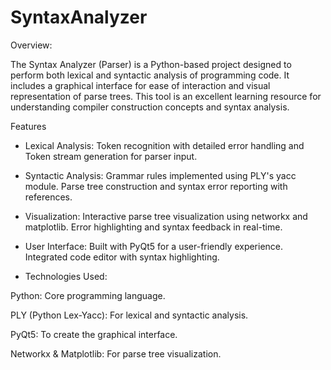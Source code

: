 # SyntaxAnalyzer
 
Overview:

The Syntax Analyzer (Parser) is a Python-based project designed to perform both lexical and syntactic analysis of programming code. It includes a graphical interface for ease of interaction and visual representation of parse trees. This tool is an excellent learning resource for understanding compiler construction concepts and syntax analysis.

Features
- Lexical Analysis:
Token recognition with detailed error handling and Token stream generation for parser input.

- Syntactic Analysis:
Grammar rules implemented using PLY's yacc module. Parse tree construction and syntax error reporting with references.

- Visualization:
Interactive parse tree visualization using networkx and matplotlib. Error highlighting and syntax feedback in real-time.

- User Interface:
Built with PyQt5 for a user-friendly experience. Integrated code editor with syntax highlighting.

- Technologies Used:

Python: Core programming language.

PLY (Python Lex-Yacc): For lexical and syntactic analysis.

PyQt5: To create the graphical interface.

Networkx & Matplotlib: For parse tree visualization.
